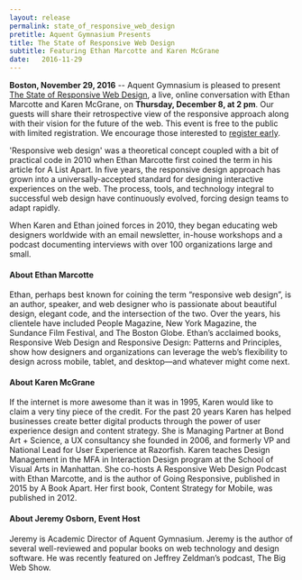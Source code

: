 ```yaml
---
layout: release
permalink: state_of_responsive_web_design
pretitle: Aquent Gymnasium Presents
title: The State of Responsive Web Design
subtitle: Featuring Ethan Marcotte and Karen McGrane
date:   2016-11-29
---
```


**Boston, November 29, 2016** -- Aquent Gymnasium is pleased to present [The State of Responsive Web Design](https://gymnasium.github.io/cms/events/state_of_responsive_design/), a live, online conversation with Ethan Marcotte and Karen McGrane, on **Thursday, December 8, at 2 pm**. Our guests will share their retrospective view of the responsive approach along with their vision for the future of the web. This event is free to the public with limited registration. We encourage those interested to [register early](https://gymnasium.github.io/cms/events/state_of_responsive_design/).

'Responsive web design' was a theoretical concept coupled with a bit of practical code in 2010 when Ethan Marcotte first coined the term in his article for A List Apart. In five years, the responsive design approach has grown into a universally-accepted standard for designing interactive experiences on the web. The process, tools, and technology integral to successful web design have continuously evolved, forcing design teams to adapt rapidly.

When Karen and Ethan joined forces in 2010, they began educating web designers worldwide with an email newsletter, in-house workshops and a podcast documenting interviews with over 100 organizations large and small.

#### About Ethan Marcotte

Ethan, perhaps best known for coining the term “responsive web design”,  is an author, speaker, and web designer who is passionate about beautiful design, elegant code, and the intersection of the two. Over the years, his clientele have included People Magazine, New York Magazine, the Sundance Film Festival, and The Boston Globe. Ethan’s acclaimed books, Responsive Web Design and Responsive Design: Patterns and Principles, show how designers and organizations can leverage the web’s flexibility to design across mobile, tablet, and desktop—and whatever might come next.

#### About Karen McGrane

If the internet is more awesome than it was in 1995, Karen would like to claim a very tiny piece of the credit. For the past 20 years Karen has helped businesses create better digital products through the power of user experience design and content strategy. She is Managing Partner at Bond Art + Science, a UX consultancy she founded in 2006, and formerly VP and National Lead for User Experience at Razorfish. Karen teaches Design Management in the MFA in Interaction Design program at the School of Visual Arts in Manhattan. She co-hosts A Responsive Web Design Podcast with Ethan Marcotte, and is the author of Going Responsive, published in 2015 by A Book Apart. Her first book, Content Strategy for Mobile, was published in 2012.

#### About Jeremy Osborn, Event Host

Jeremy is Academic Director of Aquent Gymnasium. Jeremy is the author of several well-reviewed and popular books on web technology and design software. He was recently featured on Jeffrey Zeldman’s podcast, The Big Web Show.
